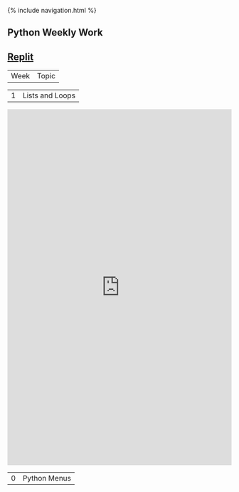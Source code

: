 {% include navigation.html %}
## Python Weekly Work
## [Replit](https://replit.com/@sarayu-pr11/Sarayutri1#hacks/main.py)
<table>
  <tr>
    <td>Week</td>
    <td>Topic</td>
  </tr>
 </table>
 
 
 <table>
  <tr>
    <td>1</td>
    <td>Lists and Loops </td>
  </tr>
 </table>

<iframe frameborder="0" width="100%" height="800px" src="https://replit.com/@sarayu-pr11/Sarayutri1#hacks/main.py">
</iframe> <table>
  <tr>
    <td>0</td>
    <td>Python Menus</td>
  </tr>
</table>
